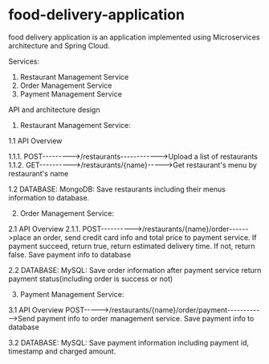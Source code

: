# food-delivery-application
food delivery application is an application implemented using Microservices architecture and Spring Cloud.

Services:
1. Restaurant Management Service
2. Order Management Service
3. Payment Management Service

API and architecture design

1. Restaurant Management Service:

1.1 API Overview

1.1.1. POST--------->/restaurants------------>Upload a list of restaurants
1.1.2. GET---------->/restaurants/{name}----->Get restaurant's menu by restaurant's name

1.2 DATABASE:
MongoDB: Save restaurants including their menus information to database.



2. Order Management Service:

2.1 API Overview
2.1.1. POST---------->/restaurants/{name}/order------>place an order, send credit card info and total price to payment service. If payment succeed, return true, return estimated delivery time. If not, return false. Save payment info to database

2.2 DATABASE:
MySQL: Save order information after payment service return payment status(including order is success or not)



3. Payment Management Service:

3.1 API Overview
POST----->/restaurants/{name}/order/payment------------>Send payment info to order management service. Save payment info to database
                 
3.2 DATABASE:
MySQL: Save payment information including payment id, timestamp and charged amount.


